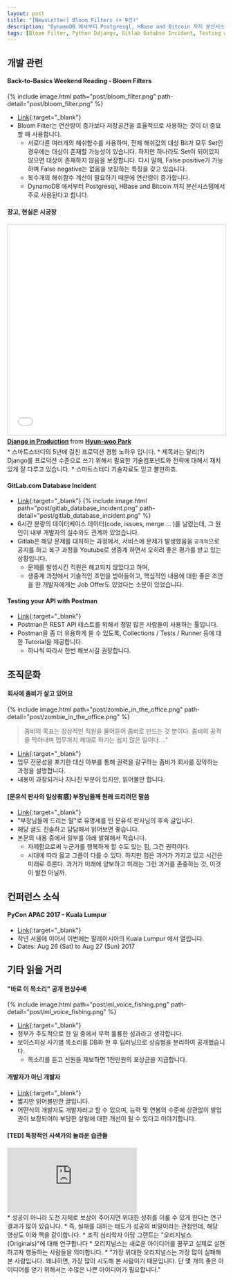 ```yaml
---
layout: post
title: "[NewsLetter] Bloom Filters (+ 9건)"
description: "DynamoDB 에서부터 Postgresql, HBase and Bitcoin 까지 분산시스템에서 널리 사용되는 Bloom Filter에 대한 소개"
tags: [Bloom Filter, Python Ddjango, Gitlab Databse Incident, Testing with Postman, Zombie in Office, PyCon APAC 2017, Voice Fishing, TED Originals]
---
```


## 개발 관련 

#### Back-to-Basics Weekend Reading - Bloom Filters
{% include image.html path="post/bloom_filter.png" path-detail="post/bloom_filter.png" %}
* [Link](http://www.allthingsdistributed.com/2017/02/bloom-filters.html){:target="_blank"}
* Bloom Filter는 연산량이 증가보다 저장공간을 효율적으로 사용하는 것이 더 중요할 때 사용합니다. 
    * 서로다른 여러개의 해쉬함수를 사용하며, 전체 해쉬값의 대상 Bit가 모두 Set인 경우에는 대상이 존재할 가능성이 있습니다. 하지만 하나라도 Set이 되어있지 않으면 대상이 존재하지 않음을 보장합니다. 다시 말해, False positive가 가능하며 False negative는 없음을 보장하는 특징을 갖고 있습니다.
    * 복수개의 해쉬함수 계산이 필요하기 때문에 연산량이 증가합니다.
    * DynamoDB 에서부터 Postgresql, HBase and Bitcoin 까지 분산시스템에서 주로 사용된다고 합니다.

#### 장고, 현실은 시궁창
<div class="embed-responsive embed-responsive-16by9">
<iframe src="//www.slideshare.net/slideshow/embed_code/key/ArQAAo7xTT46n0" width="595" height="485" frameborder="0" marginwidth="0" marginheight="0" scrolling="no" style="border:1px solid #CCC; border-width:1px; margin-bottom:5px; max-width: 100%;" allowfullscreen> </iframe> <div style="margin-bottom:5px"> <strong> <a href="//www.slideshare.net/lqez/django-in-production" title="Django in Production" target="_blank">Django in Production</a> </strong> from <strong><a target="_blank" href="//www.slideshare.net/lqez">Hyun-woo Park</a></strong> </div>
</div>
* 스마트스터디의 5년에 걸친 프로덕션 경험 노하우 입니다.
* 제목과는 달리(?) Django를 프로덕션 수준으로 쓰기 위해서 필요한 기술컴포넌트와 전략에 대해서 재치있게 잘 다루고 있습니다.
    * 스마트스터디 기술자료도 믿고 볼만하죠.

#### GitLab.com Database Incident
* [Link](https://kyupokaws.wordpress.com/2017/02/02/2117-gitlab-com-database-incident%ED%95%9C%EA%B8%80%EB%B2%88%EC%97%AD/){:target="_blank"}
{% include image.html path="post/gitlab_database_incident.png" path-detail="post/gitlab_database_incident.png" %}
* 6시간 분량의 데이터베이스 데이터(code, issues, merge ... )를 날렸는데, 그 원인이 내부 개발자의 실수와도 관계까 있었습니다.
* Gitlab은 해당 문제를 대처하는 과정에서, 서비스에 문제가 발생했음을 `공개적`으로 공지를 하고 복구 과정을 Youtube로 생중계 하면서 오히려 좋은 평가를 받고 있는 상황입니다.
    * 문제를 발생시킨 직원은 해고되지 않았다고 하며, 
    * 생중계 과정에서 기술적인 조언을 받아들이고, 핵심적인 내용에 대한 좋은 조언을 한 개발자에게는 Job Offer도 있었다는 소문이 있었습니다. 

#### Testing your API with Postman
* [Link](http://equimper.github.io/2017/01/28/testing-your-api-with-postman/){:target="_blank"}
* Postman은 REST API 테스트를 위해서 정말 많은 사람들이 사용하는 툴입니다.
* Postman을 좀 더 유용하게 쓸 수 있도록, Collections / Tests / Runner 등에 대한 Tutorial을 제공합니다. 
    * 하나씩 따라서 한번 해보시길 권장합니다.

## 조직문화
#### 회사에 좀비가 살고 있어요
{% include image.html path="post/zombie_in_the_office.png" path-detail="post/zombie_in_the_office.png" %}
> 좀비의 목표는 정상적인 직원을 물어뜯어 좀비로 만드는 것 뿐이다. 좀비의 공격을 막아내며 업무까지 제대로 하기는 쉽지 않은 일이다. .."

* [Link](http://morethanair.com/archives/469){:target="_blank"}
* 업무 전문성을 포기한 대신 아부를 통해 권력을 갈구하는 좀비가 회사를 장악하는 과정을 설명합니다.
* 내용이 과장되거나 지나친 부분이 있지만, 읽어볼만 합니다.

#### [문유석 판사의 일상有感] 부장님들께 원래 드리려던 말씀
* [Link](http://v.media.daum.net/v/20170131010207649){:target="_blank"}
* "부장님들께 드리는 말"로 유명세를 탄 문유석 판사님의 후속 글입니다.
* 해당 글도 진솔하고 담담해서 읽어보면 좋습니다.
* 본문의 내용 중에서 일부를 아래 발췌해서 적습니다.
    * 자제함으로써 누군가를 행복하게 할 수도 있는 힘, 그건 권력이다.
    * 시대에 따라 옳고 그름이 다를 수 있다. 하지만 힘은 과거가 가지고 있고 시간은 미래로 흐른다. 과거가 미래에 양보하고 미래는 그런 과거를 존중하는 것, 이것이 발전 아닐까.

## 컨퍼런스 소식

#### PyCon APAC 2017 - Kuala Lumpur
* [Link](https://pycon.my/2016/08/17/pycon-apac-2017-in-kuala-lumpur/){:target="_blank"}
* 작년 서울에 이어서 이번에는 말레이시아의 Kuala Lumpur 에서 열립니다.
* Dates: Aug 26 (Sat) to Aug 27 (Sun) 2017 


## 기타 읽을 거리
#### "바로 이 목소리" 공개 현상수배
{% include image.html path="post/ml_voice_fishing.png" path-detail="post/ml_voice_fishing.png" %}
* [Link](http://s1332.fss.or.kr/fss/kr/promo/bodobbs_view.jsp?seqno=20204&no=9&s_title&s_kind&page=0){:target="_blank"}
* 정부가 주도적으로 한 일 중에서 무척 훌륭한 성과라고 생각합니다.
* 보이스피싱 사기범 목소리를 DB화 한 후 딥러닝으로 상습범을 분리하여 공개했습니다.
    * 목소리를 듣고 신원을 제보하면 1천만원의 포상금을 지급합니다.
    
#### 개발자가 아닌 개발자
* [Link](http://www.haruair.com/blog/3840?1){:target="_blank"}
* 짧지만 읽어볼만한 글입니다.
* 어떤식의 개발자도 개발자라고 할 수 있으며, 능력 및 연봉의 수준에 상관없이 발업권이 보장되어야 부당한 샇왕에 대한 개선이 될 수 있다고 이야기합니다.

#### [TED] 독창적인 사색가의 놀라운 습관들
<div class="embed-responsive embed-responsive-16by9">
<iframe src="https://www.youtube.com/embed/5NcLS3mzPeE?modestbranding=1&autohide=1&showinfo=0&controls=0" frameborder="0" allowfullscreen></iframe>
</div>
* 성공이 아니라 도전 자체로 보상이 주어지면 위대한 성취를 이룰 수 있게 한다는 연구결과가 많이 있습니다.
* 즉, 실패를 대하는 태도가 성공의 비밀이라는 관점인데, 해당 영상도 이와 맥을 같이합니다.
    * 조직 심리학자 아담 그랜트는 "오리지널스(Originals)"에 대해 연구합니다
    * 오리지널스는 새로운 아이디어를 꿈꾸고 실제로 실현하고자 행동하는 사람들을 의미합니다. 
    * "가장 위대한 오리지널스는 가장 많이 실패해 본 사람입니다. 왜냐하면, 가장 많이 시도해 본 사람이기 때문입니다. 단 몇 개의 좋은 아이디어를 얻기 위해서는 수많은 나쁜 아이디어가 필요합니다." 
